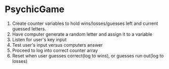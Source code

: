# PsychicGame
1. Create counter variables to hold wins/losses/guesses left and current guessed letters.
2. Have computer generate a random letter and assign it to a variable
3. Listen for user's key input
4. Test user's input versus computers answer
5. Proceed to log into correct counter array
6. Reset when user guesses correct(log to wins), or guesses run out(log to losses)